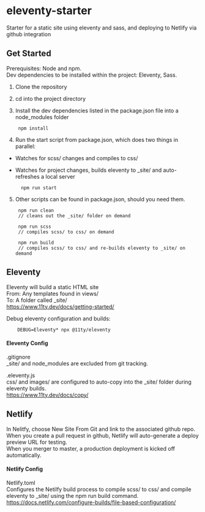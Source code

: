 # eleventy-starter
Starter for a static site using eleventy and sass, and deploying to Netlify via github integration

## Get Started
Prerequisites: Node and npm.  
Dev dependencies to be installed within the project: Eleventy, Sass.  

1. Clone the repository  
2. cd into the project directory  
3. Install the dev dependencies listed in the package.json file into a node_modules folder
        
        npm install

4. Run the start script from package.json, which does two things in parallel:  
- Watches for scss/ changes and compiles to css/
- Watches for project changes, builds eleventy to _site/ and auto-refreshes a local server  

        npm run start
    
5. Other scripts can be found in package.json, should you need them.  

        npm run clean
        // cleans out the _site/ folder on demand
        
        npm run scss 
        // compiles scss/ to css/ on demand
        
        npm run build
        // compiles scss/ to css/ and re-builds eleventy to _site/ on demand
        

## Eleventy
Eleventy will build a static HTML site  
From: Any templates found in views/  
To: A folder called _site/  
https://www.11ty.dev/docs/getting-started/  

Debug eleventy configuration and builds:

        DEBUG=Eleventy* npx @11ty/eleventy
    
    

#### Eleventy Config  
.gitignore  
_site/ and node_modules are excluded from git tracking.  

.eleventy.js  
css/ and images/ are configured to auto-copy into the _site/ folder during eleventy builds.  
https://www.11ty.dev/docs/copy/  


## Netlify
In Nelitfy, choose New Site From Git and link to the associated github repo.  
When you create a pull request in github, Netlify will auto-generate a deploy preview URL for testing.   
When you merger to master, a production deployment is kicked off automatically. 

#### Netlify Config
Netlify.toml   
Configures the Netilfy build process to compile scss/ to css/ and compile eleventy to _site/ using the npm run build command.
https://docs.netlify.com/configure-builds/file-based-configuration/
